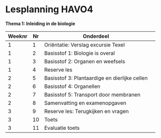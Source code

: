 # Lesplanning HAVO4

**Thema 1: Inleiding in de biologie**

| Weeknr | Nr  | Onderdeel                          |       |
|--------|-----|----------------------------------|-------|
| 1      | 1   | Oriëntatie: Verslag excursie Texel |       |
| 1      | 2   | Basisstof 1: Biologie is overal    |       |
| 1      | 3   | Basisstof 2: Organen en weefsels   |       |
| 1      | 4   | Reserve les                      |       |
| 2      | 5   | Basisstof 3: Plantaardige en dierlijke cellen |       |
| 2      | 6   | Basisstof 4: Organellen           |       |
| 2      | 7   | Basisstof 5: Transport door membranen |       |
| 2      | 8   | Samenvatting en examenopgaven    |       |
| 3      | 9   | Reserve les: Terugkijken en vragen |       |
| 3      | 10  | Toets                          |       |
| 3      | 11  | Evaluatie toets                |       |


<!--
**Thema 2: Voortplanting en seksualiteit**

| Weeknr | Nr  | Onderdeel                          |       |
|--------|-----|----------------------------------|-------|
| 4      | 12  | Oriëntatie: Waarom hebben we seks? |       |
| 4      | 13  | Basisstof 1: Ongeslachtelijke voortplanting |       |
| 4      | 14  | Basisstof 2: Geslachtelijke voortplanting |       |
| 4      | 15  | Reserve les                      |       |
| 5      | 16  | Basisstof 3: Hormonen            |       |
| 5      | 17  | Basisstof 4: Zwanger             |       |
| 5      | 18  | Basisstof 5: Seksualiteit        |       |
| 5      | 19  | Samenvatting en examenopgaven    |       |
| 6      | 20  | Reserve les: Terugkijken en vragen |       |
| 6      | 21  | Toets                          |       |
| 6      | 22  | Evaluatie toets                |       |



**Thema 3: Genetica**

| Weeknr | Nr  | Onderdeel                          |       |
|--------|-----|----------------------------------|-------|
| 7      | 23  | Oriëntatie: Designerdogs          |       |
| 7      | 24  | Basisstof 1: Fenotype en genotype |       |
| 7      | 25  | Basisstof 2: Genenparen           |       |
| 7      | 26  | Reserve les                      |       |
| 8      | 27  | Basisstof 3: Monohybride kruisingen |       |
| 8      | 28  | Basisstof 4: Geslachtschromosomen |       |
| 8      | 29  | Basisstof 5: Speciale manieren van overerven |       |
| 8      | 30  | Basisstof 6: Opvoeding of aanleg |       |
| 9      | 31  | Samenvatting en examenopgaven    |       |
| 9      | 32  | Reserve les: Terugkijken en vragen |       |
| 9      | 33  | Toets                          |       |
| 10     | 34  | Evaluatie toets                |       |



**Thema 4: Evolutie**

| Weeknr | Nr  | Onderdeel                          |       |
|--------|-----|----------------------------------|-------|
| 10     | 35  | Oriëntatie: Het succes van de vliegende rat |       |
| 10     | 36  | Basisstof 1: Indeling van de levende natuur |       |
| 10     | 37  | Basisstof 2: Bacteriën, virussen en schimmels |       |
| 10     | 38  | Reserve les                      |       |
| 11     | 39  | Basisstof 3: De evolutietheorie  |       |
| 11     | 40  | Basisstof 4: Evolutie in populaties |       |
| 11     | 41  | Basisstof 5: Onderzoek naar evolutie |       |
| 11     | 42  | Samenvatting en examenopgaven    |       |
| 12     | 43  | Reserve les: Terugkijken en vragen |       |
| 12     | 44  | Toets                          |       |
| 12     | 45  | Evaluatie toets                |       |



**Thema 5: Regeling**

| Weeknr | Nr  | Onderdeel                          |       |
|--------|-----|----------------------------------|-------|
| 13     | 46  | Oriëntatie: You can do it, ook met diabetes |       |
| 13     | 47  | Basisstof 1: Homeostase en regelkringen |       |
| 13     | 48  | Basisstof 2: Het hormoonstelsel  |       |
| 13     | 49  | Reserve les                      |       |
| 14     | 50  | Basisstof 3: Het zenuwstelsel   |       |
| 14     | 51  | Basisstof 4: Reflexen en het autonome zenuwstelsel |       |
| 14     | 52  | Basisstof 5: Impulsgeleiding    |       |
| 14     | 53  | Samenvatting en examenopgaven    |       |
| 15     | 54  | Reserve les: Terugkijken en vragen |       |
| 15     | 55  | Toets                          |       |
| 15     | 56  | Evaluatie toets                |       |


**Thema 6: Waarneming en gedrag**

| Weeknr | Nr  | Onderdeel                          |       |
|--------|-----|----------------------------------|-------|
| 16     | 57  | Oriëntatie: Zien als een vleermuis |       |
| 16     | 58  | Basisstof 1: Zintuigen            |       |
| 16     | 59  | Basisstof 2: Het oog              |       |
| 16     | 60  | Reserve les                      |       |
| 17     | 61  | Basisstof 3: Gedrag              |       |
| 17     | 62  | Basisstof 4: Beïnvloeden van gedrag |       |
| 17     | 63  | Basisstof 5: Sociaal gedrag bij dieren |       |
| 17     | 64  | Samenvatting en examenopgaven    |       |
| 18     | 65  | Reserve les: Terugkijken en vragen |       |
| 18     | 66  | Toets                          |       |
| 18     | 67  | Evaluatie toets                |       |


**Thema 7: Ecologie en milieu**

| Weeknr | Nr  | Onderdeel                          |       |
|--------|-----|----------------------------------|-------|
| 19     | 68  | Oriëntatie: Droomboerderij       |       |
| 19     | 69  | Basisstof 1: Organismen          |       |
| 19     | 70  | Basisstof 2: Populaties          |       |
| 19     | 71  | Reserve les                      |       |
| 20     | 72  | Basisstof 3: Ecosystemen         |       |
| 20     | 73  | Basisstof 4: Veranderende ecosystemen |       |
| 20     | 74  | Basisstof 5: Kringlopen          |       |
| 20     | 75  | Samenvatting en examenopgaven    |       |
| 21     | 76  | Reserve les: Terugkijken en vragen |       |
| 21     | 77  | Toets                          |       |
| 21     | 78  | Evaluatie toets                |       |

-->




